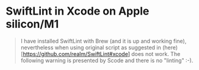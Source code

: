 # SwiftLint in Xcode on Apple silicon/M1

>I have installed SwiftLint with Brew (and it is up and working fine), nevertheless when using original script as suggested in (here)[https://github.com/realm/SwiftLint#xcode] does not work. The following warning is presented by Scode and there is no "linting" :-).
